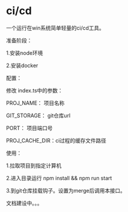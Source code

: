 # ci/cd

一个运行在win系统简单轻量的ci/cd工具。



准备阶段：

1.安装node环境

2.安装docker



配置：

修改 index.ts中的参数：

PROJ_NAME： 	   项目名称

GIT_STORAGE：	 git仓库url

PORT：					项目端口号

PROJ_CACHE_DIR：ci过程的缓存文件路径



使用：

1.拉取项目到指定计算机

2.进入目录运行 npm install && npm run start

3.到git仓库挂载钩子。设置为merge后调用本接口。



文档建设中。。。